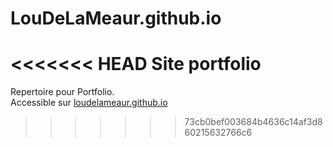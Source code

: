 # LouDeLaMeaur.github.io

<<<<<<< HEAD
Site portfolio
=======
Repertoire pour Portfolio.\
Accessible sur [loudelameaur.github.io](https://loudelameaur.github.io)
>>>>>>> 73cb0bef003684b4636c14af3d860215632766c6
